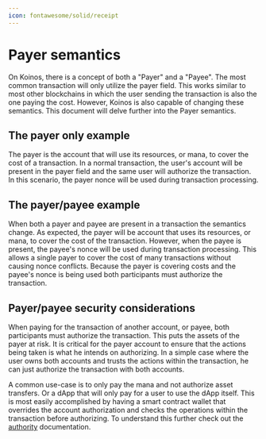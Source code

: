 ```yaml
---
icon: fontawesome/solid/receipt
---
```


# Payer semantics
On Koinos, there is a concept of both a "Payer" and a "Payee". The most common transaction will only utilize the payer field. This works similar to most other blockchains in which the user sending the transaction is also the one paying the cost. However, Koinos is also capable of changing these semantics. This document will delve further into the Payer semantics.

## The payer only example
The payer is the account that will use its resources, or mana, to cover the cost of a transaction. In a normal transaction, the user's account will be present in the payer field and the same user will authorize the transaction. In this scenario, the payer nonce will be used during transaction processing.

## The payer/payee example
When both a payer and payee are present in a transaction the semantics change. As expected, the payer will be account that uses its resources, or mana, to cover the cost of the transaction. However, when the payee is present, the payee's nonce will be used during transaction processing. This allows a single payer to cover the cost of many transactions without causing nonce conflicts. Because the payer is covering costs and the payee's nonce is being used both participants must authorize the transaction.

## Payer/payee security considerations
When paying for the transaction of another account, or payee, both participants must authorize the transaction. This puts the assets of the payer at risk. It is critical for the payer account to ensure that the actions being taken is what he intends on authorizing. In a simple case where the user owns both accounts and trusts the actions within the transaction, he can just authorize the transaction with both accounts.

A common use-case is to only pay the mana and not authorize asset transfers. Or a dApp that will only pay for a user to use the dApp itself. This is most easily accomplished by having a smart contract wallet that overrides the account authorization and checks the operations within the transaction before authorizing. To understand this further check out the [authority](authority.md) documentation.